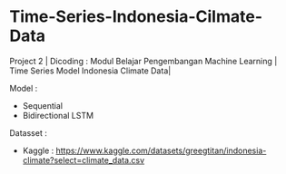 # Time-Series-Indonesia-Cilmate-Data
Project 2 | Dicoding : Modul Belajar Pengembangan Machine Learning | Time Series Model Indonesia Climate Data|

Model :
- Sequential
- Bidirectional LSTM

Datasset :
- Kaggle : https://www.kaggle.com/datasets/greegtitan/indonesia-climate?select=climate_data.csv

